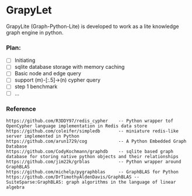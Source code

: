 # GrapyLet
GrapyLite (Graph-Python-Lite) is developed to work as a lite knowledge graph engine in python.

### Plan:
- [ ] Initiating
- [ ] sqlite database storage with memory caching
- [ ] Basic node and edge query
- [ ] support (m)-[:.5]->(n) cypher query
- [ ] step 1 benchmark
- [ ] ...

### Reference
```
https://github.com/R3DDY97/redis_cypher    -- Python wrapper tof OpenCypher language implementation in Redis data store
https://github.com/coleifer/simpledb       -- miniature redis-like server implemented in Python
https://github.com/arun1729/cog            -- A Python Embedded Graph Database
https://github.com/CodyKochmann/graphdb    -- sqlite based graph database for storing native python objects and their relationships
https://github.com/jim22k/grblas           -- Python wrapper around GraphBLAS
https://github.com/michelp/pygraphblas     -- GraphBLAS for Python
https://github.com/DrTimothyAldenDavis/GraphBLAS --SuiteSparse:GraphBLAS: graph algorithms in the language of linear algebra
```
